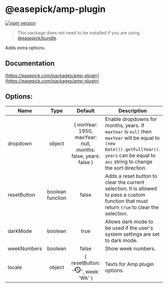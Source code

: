 # @easepick/amp-plugin

[![npm version](https://badge.fury.io/js/@easepick%2Famp-plugin.svg)](https://www.npmjs.com/package/@easepick/amp-plugin)

> This package does not need to be installed if you are using [@easepick/bundle](https://easepick.com/packages/bundle).

Adds extra options.

## Documentation

[https://easepick.com/packages/amp-plugin](https://easepick.com/packages/amp-plugin)


## Options:

| Name | Type | Default | Description
| --- | :---: | :---: | ---
| dropdown | object | { minYear: 1950, maxYear: null, months: false, years: false } | Enable dropdowns for months, years. If `maxYear` is `null` then `maxYear` will be equal to `(new Date()).getFullYear()`. <br/> `years` can be equal to `asc` string to change the sort direction.
| resetButton | boolean <br/> function | false | Adds a reset button to clear the current selection. It is allowed to pass a custom function that must return `true` to clear the selection.
| darkMode | boolean | true | Allows dark mode to be used if the user's system settings are set to dark mode.
| weekNumbers | boolean | false | Show week numbers.
| locale | object | { resetButton: '<svg xmlns="http://www.w3.org/2000/svg" height="24" width="24"><path d="M13 3c-4.97 0-9 4.03-9 9H1l3.89 3.89.07.14L9 12H6c0-3.87 3.13-7 7-7s7 3.13 7 7-3.13 7-7 7c-1.93 0-3.68-.79-4.94-2.06l-1.42 1.42C8.27 19.99 10.51 21 13 21c4.97 0 9-4.03 9-9s-4.03-9-9-9zm-1 5v5l4.28 2.54.72-1.21-3.5-2.08V8H12z"/></svg>', week: 'Wk' } | Texts for Amp plugin options.
